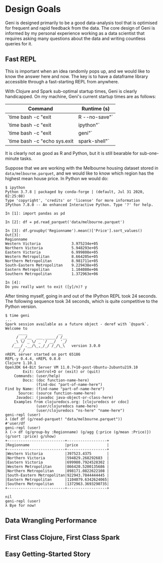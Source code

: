 # Design Goals

Geni is designed primarily to be a good data-analysis tool that is optimised for frequent and rapid feedback from the data. The core design of Geni is informed by my personal experience working as a data scientist that requires asking many questions about the data and writing countless queries for it.

## Fast REPL

This is important when an idea randomly pops up, and we would like to know the answer here and now. The key is to have a dataframe library accessible through a fast-starting REPL from anywhere.

With Clojure and Spark sub-optimal startup times, Geni is clearly handicapped. On my machine, Geni's current startup times are as follows:

| Command | Runtime (s) |
| --- | --- |
| `time bash -c "exit | R --no-save"` | 0.2 |
| `time bash -c "exit | ipython"` | 0.3 |
| `time bash -c "exit | geni"` | 7.3 |
| `time bash -c "echo sys.exit | spark-shell"` | 8.4 |

It is clearly not as good as R and Python, but it is still bearable for sub-one-minute tasks.

Suppose that we are working with the Melbourne housing dataset stored in `data/melbourne.parquet`, and we would like to know which region has the highest mean house price. In Python we would do:

```
$ ipython
Python 3.7.8 | packaged by conda-forge | (default, Jul 31 2020, 02:25:08)
Type 'copyright', 'credits' or 'license' for more information
IPython 7.8.0 -- An enhanced Interactive Python. Type '?' for help.

In [1]: import pandas as pd

In [2]: df = pd.read_parquet('data/melbourne.parquet')

In [3]: df.groupby('Regionname').mean()['Price'].sort_values()
Out[3]:
Regionname
Western Victoria              3.975234e+05
Northern Victoria             5.948293e+05
Eastern Victoria              6.999808e+05
Western Metropolitan          8.664205e+05
Northern Metropolitan         8.981711e+05
South-Eastern Metropolitan    9.229438e+05
Eastern Metropolitan          1.104080e+06
Southern Metropolitan         1.372963e+06

In [4]:
Do you really want to exit ([y]/n)? y
```

After timing myself, going in and out of the IPython REPL took 24 seconds. The following sequence took 34 seconds, which is quite competitive to the Python version.

```
$ time geni
...
Spark session available as a future object - deref with `@spark`.
Welcome to
      ____              __
     / __/__  ___ _____/ /__
    _\ \/ _ \/ _ `/ __/  '_/
   /___/ .__/\_,_/_/ /_/\_\   version 3.0.0
      /_/
nREPL server started on port 65186
REPL-y 0.4.4, nREPL 0.8.0
Clojure 1.10.1
OpenJDK 64-Bit Server VM 11.0.7+10-post-Ubuntu-2ubuntu219.10
        Exit: Control+D or (exit) or (quit)
    Commands: (user/help)
        Docs: (doc function-name-here)
              (find-doc "part-of-name-here")
Find by Name: (find-name "part-of-name-here")
      Source: (source function-name-here)
     Javadoc: (javadoc java-object-or-class-here)
    Examples from clojuredocs.org: [clojuredocs or cdoc]
              (user/clojuredocs name-here)
              (user/clojuredocs "ns-here" "name-here")
geni-repl (user)
λ (def df (g/read-parquet! "data/melbourne.parquet"))
#'user/df
geni-repl (user)
λ (-> df (g/group-by :Regionname) (g/agg {:price (g/mean :Price)}) (g/sort :price) g/show)
+--------------------------+------------------+
|Regionname                |price             |
+--------------------------+------------------+
|Western Victoria          |397523.4375       |
|Northern Victoria         |594829.268292683  |
|Eastern Victoria          |699980.7924528302 |
|Western Metropolitan      |866420.5200135686 |
|Northern Metropolitan     |898171.0822622108 |
|South-Eastern Metropolitan|922943.7844444445 |
|Eastern Metropolitan      |1104079.6342624065|
|Southern Metropolitan     |1372963.3693290735|
+--------------------------+------------------+

nil
geni-repl (user)
λ Bye for now!
```

## Data Wrangling Performance

## First Class Clojure, First Class Spark

## Easy Getting-Started Story
